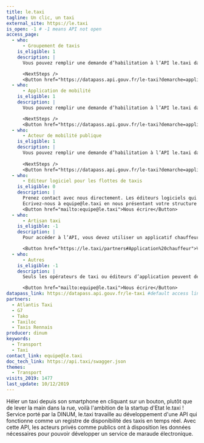 ```yaml
---
title: le.taxi
tagline: Un clic, un taxi
external_site: https://le.taxi
is_open: -1 # -1 means API not open
access_page:
  - who:
      - Groupement de taxis
    is_eligible: 1
    description: |
      Vous pouvez remplir une demande d’habilitation à l’API le.taxi dans le cadre des articles [L. 3121-11-1](https://www.legifrance.gouv.fr/affichCodeArticle.do?idArticle=LEGIARTI000029528684&cidTexte=LEGITEXT000023086525) et [R3121-24 à R3121-33](https://www.legifrance.gouv.fr/affichCode.do?idSectionTA=LEGISCTA000032278146&cidTexte=LEGITEXT000023086525) du Code des transports.

      <NextSteps />
      <Button href="https://datapass.api.gouv.fr/le-taxi?demarche=applicatif_chauffeur">Remplir une demande</Button>
  - who:
      - Application de mobilité
    is_eligible: 1
    description: |
      Vous pouvez remplir une demande d’habilitation à l’API le.taxi dans le cadre des articles [L. 3121-11-1](https://www.legifrance.gouv.fr/affichCodeArticle.do?idArticle=LEGIARTI000029528684&cidTexte=LEGITEXT000023086525) et [R3121-24 à R3121-33](https://www.legifrance.gouv.fr/affichCode.do?idSectionTA=LEGISCTA000032278146&cidTexte=LEGITEXT000023086525) du Code des transports.

      <NextSteps />
      <Button href="https://datapass.api.gouv.fr/le-taxi?demarche=applicatif_client">Remplir une demande</Button>
  - who:
      - Acteur de mobilité publique
    is_eligible: 1
    description: |
      Vous pouvez remplir une demande d’habilitation à l’API le.taxi dans le cadre des articles [L. 3121-11-1](https://www.legifrance.gouv.fr/affichCodeArticle.do?idArticle=LEGIARTI000029528684&cidTexte=LEGITEXT000023086525) et [R3121-24 à R3121-33](https://www.legifrance.gouv.fr/affichCode.do?idSectionTA=LEGISCTA000032278146&cidTexte=LEGITEXT000023086525) du Code des transports.
      
      <NextSteps />
      <Button href="https://datapass.api.gouv.fr/le-taxi?demarche=applicatif_client">Remplir une demande</Button>
  - who:
      - Editeur logiciel pour les flottes de taxis
    is_eligible: 0
    description: |
      Prenez contact avec nous directement. Les éditeurs logiciels qui équipent les flottes de taxis ont un statut spécifique sur notre API (manager de flotte).
      Ecrivez-nous à equipe@le.taxi en nous présentant votre structure et nous reviendrons très rapidement vers vous.
      <Button href="mailto:equipe@le.taxi">Nous écrire</Button>
  - who:
      - Artisan taxi
    is_eligible: -1
    description: |
      Pour accéder à l’API, vous devez utiliser un applicatif chauffeur ou un logiciel connecté.

      <Button href="https://le.taxi/partners#Application%20chauffeur">Voir la liste des services agréés</Button>
  - who:
      - Autres
    is_eligible: -1
    description: |
      Seuls les opérateurs de taxi ou éditeurs d’application peuvent demander un accès à l’API.

      <Button href="mailto:equipe@le.taxi">Nous écrire</Button>
datapass_link: https://datapass.api.gouv.fr/le-taxi #default access link
partners:
  - Atlantis Taxi
  - G7
  - Tako
  - Taxiloc
  - Taxis Rennais
producer: dinum
keywords:
  - Transport
  - Taxi
contact_link: equipe@le.taxi
doc_tech_link: https://api.taxi/swagger.json
themes:
  - Transport
visits_2019: 1477
last_update: 10/12/2019
---
```


Héler un taxi depuis son smartphone en cliquant sur un bouton, plutôt que de lever la main dans la rue, voilà l'ambition de la startup d'Etat le.taxi !
Service porté par la DINUM, le.taxi travaille au développement d'une API qui fonctionne comme un registre de disponibilité des taxis en temps réel. Avec cette API, les acteurs privés comme publics ont à disposition les données nécessaires pour pouvoir développer un service de maraude électronique.
